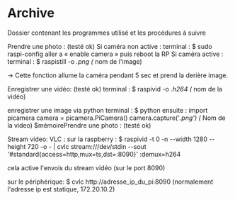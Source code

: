 # Archive
Dossier contenant les programmes utilisé et les procédures à suivre

Prendre une photo : (testé ok)
Si caméra non active :
        terminal : $ sudo raspi-config
        aller a « enable camera »
        puis reboot la RP
Si caméra active :
        terminal : $ raspistill -o *.png                (* nom de l'image)

→ Cette fonction allume la caméra pendant 5 sec et prend la derière image.

Enregistrer une vidéo: (testé ok)
        terminal : $ raspivid -o *.h264         (* nom de la vidéo)

enregistrer une image via python
        terminal : $ python
        ensuite :       import picamera
                        camera = picamera.PiCamera()
                        camera.capture('*.png')         (* Nom de la video)
$mémoirePrendre une photo : (testé ok)

Stream video: 
VLC : 
sur la raspberry : $ raspivid -t 0 -n --width 1280 --height 720 -o - | cvlc stream:///dev/stdin --sout '#standard{access=http,mux=ts,dst=:8090}' :demux=h264

cela active l'envois du stream vidéo (sur le port 8090)

sur le périphérique:  $ cvlc http://adresse_ip_du_pi:8090
(normalement l'adresse ip est statique, 172.20.10.2)


